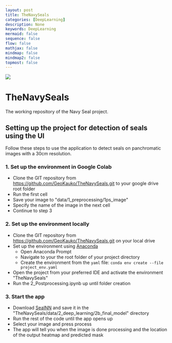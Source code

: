 ```yaml
---
layout: post
title: TheNavySeals
categories: [DeepLearning]
description: None
keywords: DeepLearning
mermaid: false
sequence: false
flow: false
mathjax: false
mindmap: false
mindmap2: false
topmost: false
---
```

![](/images/project/Poster.png)
# TheNavySeals
The working repository of the Navy Seal project.

## Setting up the project for detection of seals using the UI
Follow these steps to use the application to detect seals on panchromatic images with a 30cm resolution.

### 1. Set up the environment in Google Colab
- Clone the GIT repository from https://github.com/GeoKauko/TheNavySeals.git to your google drive root folder
- Run the first cell
- Save your image to "data/1_preprocessing/1ps_image"
- Specify the name of the image in the next cell
- Continue to step 3
  
### 2. Set up the environment locally
- Clone the GIT repository from https://github.com/GeoKauko/TheNavySeals.git on your local drive
- Set up the environment using [Anaconda](https://www.anaconda.com/download)
    - Open Anaconda Prompt
    - Navigate to your the root folder of your project directory
    - Create the environment from the `yaml` file: `conda env create --file project_env.yaml`
- Open the project from your preferred IDE and activate the environment "TheNavySeals"
- Run the 2_Postprocessing.ipynb up until folder creation

### 3. Start the app
- Download [SealNN](https://drive.google.com/file/d/1IWb0OrisF4eLZvCWTsA2GrMwPeBPcd3M/view?usp=drive_link) and save it in the "TheNavySeals/data/2_deep_learning/2b_final_model" directory
- Run the rest of the code until the app opens up
- Select your image and press process
- The app will tell you when the image is done processing and the location of the output heatmap and predicted mask 

